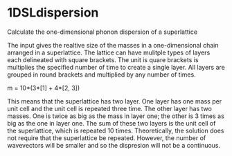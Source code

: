 # 1DSLdispersion
Calculate the one-dimensional phonon dispersion of a superlattice

The input gives the realtive size of the masses in a one-dimensional chain arranged in a superlattice.  The lattice can have mulitple types of layers each delineated with square brackets.  The unit is quare brackets is multiplies the specified number of time to create a single layer.  All layers are grouped in round brackets and multiplied by any number of times.  

m = 10*(3*[1] + 4*[2, 3])

This means that the superlattice has two layer.  One layer has one mass per unit cell and the unit cell is repeated three time.  The other layer has two masses.  One is twice as big as the mass in layer one; the other is 3 times as big as the one in layer one.  The sum of these two layers is the unit cell of the superlattice, which is repeated 10 times.  Theoretically, the solution does not require that the superlattice be repeated.  However, the number of wavevectors will be smaller and so the dispresion will not be a continuous.  
